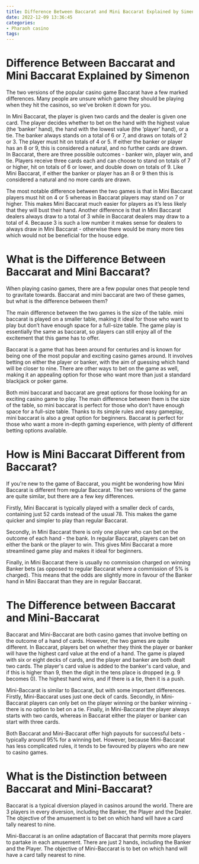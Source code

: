 ```yaml
---
title: Difference Between Baccarat and Mini Baccarat Explained by Simenon
date: 2022-12-09 13:36:45
categories:
- Pharaoh casino
tags:
---
```



#  Difference Between Baccarat and Mini Baccarat Explained by Simenon

The two versions of the popular casino game Baccarat have a few marked differences. Many people are unsure which game they should be playing when they hit the casinos, so we’ve broken it down for you.

In Mini Baccarat, the player is given two cards and the dealer is given one card. The player decides whether to bet on the hand with the highest value (the ‘banker’ hand), the hand with the lowest value (the ‘player’ hand), or a tie. The banker always stands on a total of 6 or 7, and draws on totals of 2 or 3. The player must hit on totals of 4 or 5. If either the banker or player has an 8 or 9, this is considered a natural, and no further cards are drawn. In Baccarat, there are three possible outcomes - banker win, player win, and tie. Players receive three cards each and can choose to stand on totals of 7 or higher, hit on totals of 6 or lower, and double down on totals of 9. Like Mini Baccarat, if either the banker or player has an 8 or 9 then this is considered a natural and no more cards are drawn.

The most notable difference between the two games is that in Mini Baccarat players must hit on 4 or 5 whereas in Baccarat players may stand on 7 or higher. This makes Mini Baccarat much easier for players as it’s less likely that they will bust their hand. Another difference is that in Mini Baccarat dealers always draw to a total of 3 while in Baccarat dealers may draw to a total of 4. Because 3 is such a low number it makes sense for dealers to always draw in Mini Baccarat - otherwise there would be many more ties which would not be beneficial for the house edge.

#  What is the Difference Between Baccarat and Mini Baccarat?

When playing casino games, there are a few popular ones that people tend to gravitate towards. Baccarat and mini baccarat are two of these games, but what is the difference between them?

The main difference between the two games is the size of the table. mini baccarat is played on a smaller table, making it ideal for those who want to play but don’t have enough space for a full-size table. The game play is essentially the same as baccarat, so players can still enjoy all of the excitement that this game has to offer.

Baccarat is a game that has been around for centuries and is known for being one of the most popular and exciting casino games around. It involves betting on either the player or banker, with the aim of guessing which hand will be closer to nine. There are other ways to bet on the game as well, making it an appealing option for those who want more than just a standard blackjack or poker game.

Both mini baccarat and baccarat are great options for those looking for an exciting casino game to play. The main difference between them is the size of the table, so mini baccarat is perfect for those who don’t have enough space for a full-size table. Thanks to its simple rules and easy gameplay, mini baccarat is also a great option for beginners. Baccarat is perfect for those who want a more in-depth gaming experience, with plenty of different betting options available.

#  How is Mini Baccarat Different from Baccarat?

If you're new to the game of Baccarat, you might be wondering how Mini Baccarat is different from regular Baccarat. The two versions of the game are quite similar, but there are a few key differences.

Firstly, Mini Baccarat is typically played with a smaller deck of cards, containing just 52 cards instead of the usual 78. This makes the game quicker and simpler to play than regular Baccarat.

Secondly, in Mini Baccarat there is only one player who can bet on the outcome of each hand - the bank. In regular Baccarat, players can bet on either the bank or the player to win. This gives Mini Baccarat a more streamlined game play and makes it ideal for beginners.

Finally, in Mini Baccarat there is usually no commission charged on winning Banker bets (as opposed to regular Baccarat where a commission of 5% is charged). This means that the odds are slightly more in favour of the Banker hand in Mini Baccarat than they are in regular Baccarat.

#  The Difference between Baccarat and Mini-Baccarat

Baccarat and Mini-Baccarat are both casino games that involve betting on the outcome of a hand of cards. However, the two games are quite different. In Baccarat, players bet on whether they think the player or banker will have the highest card value at the end of a hand. The game is played with six or eight decks of cards, and the player and banker are both dealt two cards. The player's card value is added to the banker's card value, and if this is higher than 9, then the digit in the tens place is dropped (e.g. 9 becomes 0). The highest hand wins, and if there is a tie, then it is a push.

Mini-Baccarat is similar to Baccarat, but with some important differences. Firstly, Mini-Baccarat uses just one deck of cards. Secondly, in Mini-Baccarat players can only bet on the player winning or the banker winning - there is no option to bet on a tie. Finally, in Mini-Baccarat the player always starts with two cards, whereas in Baccarat either the player or banker can start with three cards.

Both Baccarat and Mini-Baccarat offer high payouts for successful bets - typically around 95% for a winning bet. However, because Mini-Baccarat has less complicated rules, it tends to be favoured by players who are new to casino games.

#  What is the Distinction between Baccarat and Mini-Baccarat?

Baccarat is a typical diversion played in casinos around the world. There are 3 players in every diversion, including the Banker, the Player and the Dealer. The objective of the amusement is to bet on which hand will have a card tally nearest to nine.

Mini-Baccarat is an online adaptation of Baccarat that permits more players to partake in each amusement. There are just 2 hands, including the Banker and the Player. The objective of Mini-Baccarat is to bet on which hand will have a card tally nearest to nine.